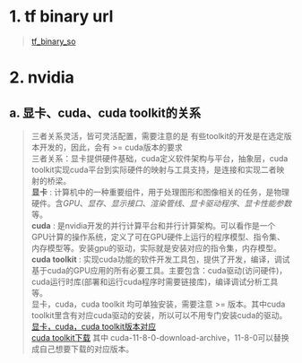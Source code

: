 # 1. tf binary url 
> [tf_binary_so](https://storage.googleapis.com/tensorflow/libtensorflow/libtensorflow-gpu-linux-x86_64-2.13.0.tar.gz)

# 2. nvidia
## a. 显卡、cuda、cuda toolkit的关系
> 三者关系灵活，皆可灵活配置，需要注意的是 有些toolkit的开发是在选定版本开发的，因此，会有 >= cuda版本的要求     
> 三者关系：显卡提供硬件基础，cuda定义软件架构与平台，抽象层，cuda toolkit实现cuda平台到实际硬件的映射与工具支持，是连接和实现二者映射的桥梁。    
> **显卡** : 计算机中的一种重要组件，用于处理图形和图像相关的任务，是物理硬件。含*GPU*、*显存*、*显示接口*、*渲染管线*、*显卡驱动程序*、*显卡性能参数*等。    
> **cuda** : 是nvidia开发的并行计算平台和并行计算架构。可以看作是一个GPU计算的操作系统，定义了可在GPU硬件上运行的程序模型、指令集、内存模型等。安装gpu的驱动，实际就是安装对应的指令集，内存模型。    
> **cuda toolkit** : 实现cuda功能的软件开发工具包，提供了开发，编译，调试基于cuda的GPU应用的所有必要工具。主要包含：cuda驱动(访问硬件)，cuda运行时库(部署和运行cuda程序时需要链接库)，编译调试分析工具等。  
> 显卡，cuda，cuda toolkit 均可单独安装，需要注意 >= 版本。其中cuda toolkit里含有对应cuda驱动的安装，所以可以不用专门安装cuda的驱动。      
> [显卡，cuda，cuda toolkit版本对应](https://docs.nvidia.com/cuda/cuda-toolkit-release-notes/index.html)    
> [cuda toolkit下载](https://developer.nvidia.com/cuda-11-8-0-download-archive)   其中 cuda-11-8-0-download-archive，11-8-0可以替换成自己想要下载的对应版本。        
